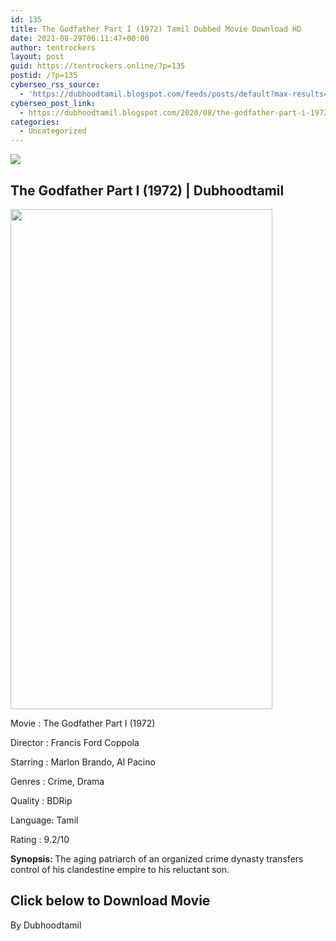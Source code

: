 ```yaml
---
id: 135
title: The Godfather Part I (1972) Tamil Dubbed Movie Download HD
date: 2021-08-29T06:11:47+00:00
author: tentrockers
layout: post
guid: https://tentrockers.online/?p=135
postid: /?p=135
cyberseo_rss_source:
  - 'https://dubhoodtamil.blogspot.com/feeds/posts/default?max-results=150&start-index=151'
cyberseo_post_link:
  - https://dubhoodtamil.blogspot.com/2020/08/the-godfather-part-i-1972-tamil-dubbed.html
categories:
  - Uncategorized
---
```

<div class="media_block">
  <img src="https://1.bp.blogspot.com/-Mog6E6UOalI/XyrIITg6mXI/AAAAAAAAA_0/IGZ1HBp_qkM1lFhafDGEoCyvzB9hnkD7wCLcBGAsYHQ/s72-w419-h800-c/images%2B%252822%2529.jpeg" class="media_thumbnail" />
</div>

## <span>The Godfather Part I (1972) | Dubhoodtamil</span>

<div class="separator">
  <a href="https://1.bp.blogspot.com/-Mog6E6UOalI/XyrIITg6mXI/AAAAAAAAA_0/IGZ1HBp_qkM1lFhafDGEoCyvzB9hnkD7wCLcBGAsYHQ/s764/images%2B%252822%2529.jpeg"><img loading="lazy" border="0" data-original-height="764" data-original-width="401" height="800" src="https://1.bp.blogspot.com/-Mog6E6UOalI/XyrIITg6mXI/AAAAAAAAA_0/IGZ1HBp_qkM1lFhafDGEoCyvzB9hnkD7wCLcBGAsYHQ/w419-h800/images%2B%252822%2529.jpeg" width="419" /></a>
</div>

Movie	<span></span>:	<span></span>The Godfather Part I (1972)

<div readability="11">
  Director<span> </span>:<span> </span>Francis Ford Coppola&nbsp;</p> 
  
  <p>
    Starring<span> </span>:<span> </span>Marlon Brando, Al Pacino
  </p>
  
  <p>
    Genres<span> </span>:<span> </span>Crime, Drama
  </p>
  
  <p>
    Quality<span> </span>:<span> </span>BDRip&nbsp;
  </p>
  
  <p>
    Language:<span> </span>Tamil
  </p>
  
  <p>
    Rating<span> </span>:<span> </span>9.2/10&nbsp;
  </p>
  
  <p>
    <b>Synopsis: </b>The aging patriarch of an organized crime dynasty transfers control of his clandestine empire to his reluctant son.
  </p>
</div>

## <span><b>Click below to Download Movie</b></span>

By Dubhoodtamil&nbsp;
